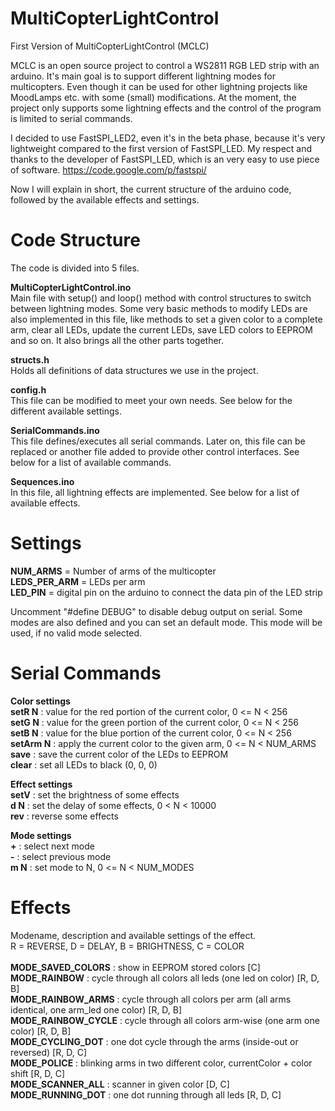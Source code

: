 MultiCopterLightControl
=======================

First Version of MultiCopterLightControl (MCLC)

MCLC is an open source project to control a WS2811 RGB LED strip with an arduino. It's main goal is to support different lightning modes for multicopters. Even though it can be used for other lightning projects like MoodLamps etc. with some (small) modifications. At the moment, the project only supports some lightning effects and the control of the program is limited to serial commands. 

I decided to use FastSPI_LED2, even it's in the beta phase, because it's very lightweight compared to the first version of FastSPI_LED. My respect and thanks to the developer of FastSPI_LED, which is an very easy to use piece of software.
https://code.google.com/p/fastspi/

Now I will explain in short, the current structure of the arduino code, followed by the available effects and settings.


Code Structure
==============
The code is divided into 5 files.

<b>MultiCopterLightControl.ino</b><br/>
Main file with setup() and loop() method with control structures to switch between lightning modes.
Some very basic methods to modify LEDs are also implemented in this file, like methods to set a given color to a complete arm, clear all LEDs, update the current LEDs, save LED colors to EEPROM and so on. It also brings all the other parts together.

<b>structs.h</b><br/>
Holds all definitions of data structures we use in the project.

<b>config.h</b><br/>
This file can be modified to meet your own needs. See below for the different available settings.

<b>SerialCommands.ino</b><br/>
This file defines/executes all serial commands. Later on, this file can be replaced or another file added to provide other control interfaces. See below for a list of available commands.

<b>Sequences.ino</b><br/>
In this file, all lightning effects are implemented. See below for a list of available effects.


Settings
========
<b>NUM_ARMS</b>        = Number of arms of the multicopter<br/>
<b>LEDS_PER_ARM</b>    = LEDs per arm<br/>
<b>LED_PIN</b>         = digital pin on the arduino to connect the data pin of the LED strip<br/>

Uncomment "#define DEBUG" to disable debug output on serial.
Some modes are also defined and you can set an default mode. This mode will be used, if no valid mode selected.


Serial Commands
===============
<b>Color settings</b><br/>
<b>setR N</b>           : value for the red portion of the current color, 0 <= N < 256<br/>
<b>setG N</b>           : value for the green portion of the current color, 0 <= N < 256<br/>
<b>setB N</b>           : value for the blue portion of the current color, 0 <= N < 256<br/>
<b>setArm N</b>         : apply the current color to the given arm, 0 <= N < NUM_ARMS<br/>
<b>save</b>             : save the current color of the LEDs to EEPROM<br/>
<b>clear</b>            : set all LEDs to black (0, 0, 0)<br/>

<b>Effect settings</b><br/>
<b>setV</b>             : set the brightness of some effects<br/>
<b>d N</b>              : set the delay of some effects, 0 < N < 10000<br/>
<b>rev</b>              : reverse some effects<br/>

<b>Mode settings</b><br/>
<b>+</b>                : select next mode<br/>
<b>-</b>                : select previous mode<br/>
<b>m N</b>              : set mode to N, 0 <= N < NUM_MODES<br/>


Effects
=======
Modename, description and available settings of the effect.<br/>
R = REVERSE, D = DELAY, B = BRIGHTNESS, C = COLOR<br/><br/>
<b>MODE_SAVED_COLORS</b>       : show in EEPROM stored colors [C]<br/>
<b>MODE_RAINBOW</b>            : cycle through all colors all leds (one led on color) [R, D, B]<br/>
<b>MODE_RAINBOW_ARMS</b>       : cycle through all colors per arm (all arms identical, one arm_led one color) [R, D, B]<br/>
<b>MODE_RAINBOW_CYCLE</b>      : cycle through all colors arm-wise (one arm one color) [R, D, B]<br/>
<b>MODE_CYCLING_DOT</b>        : one dot cycle through the arms (inside-out or reversed) [R, D, C]<br/>
<b>MODE_POLICE</b>             : blinking arms in two different color, currentColor + color shift [R, D, C]<br/>
<b>MODE_SCANNER_ALL</b>        : scanner in given color [D, C]<br/>
<b>MODE_RUNNING_DOT</b>        : one dot running through all leds [R, D, C]<br/>

